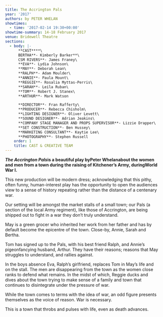 ```yaml
---
title: The Accrington Pals
year: '2017'
authors: by PETER WHELAN
showtimes:
  - time: '2017-02-14 19:30+00:00'
showtime-summary: 14-18 February 2017
venue: Bridewell Theatre
sections:
  - body: |-
      **CAST****\
      BERTHA**- Kimberly Barker**\
      CSM RIVERS**- James Franey\
      **EVA**- Lydia Johnson\
      **MAY**- Deborah Lean\
      **RALPH**- Adam Moulder\
      **ANNIE**- Paula Mount\
      **REGGIE**- Rosalia Myttas-Perris\
      **SARAH**- Leila Ruban\
      **TOM**- Robert J. Stanex\
      **ARTHUR**- Mark Watson

      **DIRECTOR**- Fran Rafferty\
      **PRODUCER**- Rebecca Chisholm\
      **LIGHTING DESIGNER**- Oliver Levett\
      **SOUND DESIGNER**- Adrian Jeakins\
      **COMPANY STAGE MANAGER AND PROPS SUPERVISOR**- Lizzie Drapper\
      **SET CONSTRUCTION**- Ben Hussey\
      **MARKETING CONSULTANT**- Kaytie Lee\
      **PHOTOGRAPHY**- Stephen Russell
    order: 1
    title: CAST & CREATIVE TEAM
---
```

***The Accrington Pals*is a beautiful play byPeter Whelanabout the women and men from a town during the raising of Kitchener’s Army, duringWorld War I.**

This new production will be modern dress; acknowledging that this pithy, often funny, human-interest play has the opportunity to open the audiences view to a sense of history repeating rather than the distance of a centenary war.

Our setting will be amongst the market stalls of a small town; our Pals (a section of the local Army regiment), like those of Accrington, are being shipped out to fight in a war they don’t truly understand.

May is a green grocer who inherited her work from her father and has by default become the epicentre of the town. Close-by, Annie, Sarah and Bertha.

Tom has signed up to the Pals, with his best friend Ralph, and Annie’s pigeonfancying husband, Arthur. They have their reasons; reasons that May struggles to understand, and rallies against.

In the boys absence Eva, Ralph’s girlfriend, replaces Tom in May’s life and on the stall. The men are disappearing from the town as the women close ranks to defend what remains. In the midst of which, Reggie ducks and dives about the town trying to make sense of a family and town that continues to disintegrate under the pressure of war.

While the town comes to terms with the idea of war, an odd figure presents themselves as the voice of reason. War is necessary.

This is a town that throbs and pulses with life, even as death advances.
